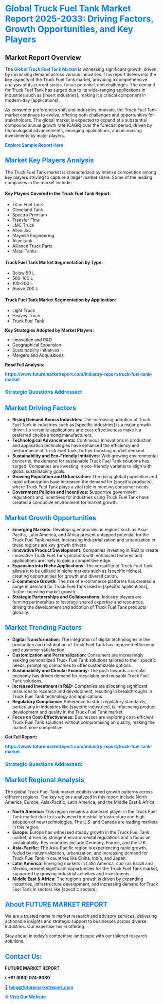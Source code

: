 <h1 style="color: #007BFF;">Global Truck Fuel Tank Market Report 2025-2033: Driving Factors, Growth Opportunities, and Key Players</h1>

<section id="overview">
<h2>Market Report Overview</h2>
<p>The <a href="https://www.futuremarketreport.com/industry-report/truck-fuel-tank-market" style="color: #007BFF; text-decoration: none;"><strong>Global Truck Fuel Tank Market</strong></a> is witnessing significant growth, driven by increasing demand across various industries. This report delves into the key aspects of the Truck Fuel Tank market, providing a comprehensive analysis of its current status, future potential, and challenges. The demand for Truck Fuel Tank has surged due to its wide-ranging applications in industries such as [insert industries], making it a critical component in modern-day [applications].</p>
<p>As consumer preferences shift and industries innovate, the Truck Fuel Tank market continues to evolve, offering both challenges and opportunities for stakeholders. The global market is expected to expand at a substantial compound annual growth rate (CAGR) over the forecast period, driven by technological advancements, emerging applications, and increasing investments by major players.</p>
</section>

<section id="overview">
<p><a href="https://www.futuremarketreport.com/request-sample/reportId=128442" style="color: #007BFF; text-decoration: none;"><strong>Explore Sample Report Here</strong></a></p>
</section>

<section id="key-players">
<h2 style="color: #007BFF;">Market Key Players Analysis</h2>
<p>The Truck Fuel Tank market is characterized by intense competition among key players striving to capture a larger market share. Some of the leading companies in the market include:</p>
<h4>Key Players Covered in the Truck Fuel Tank Report:</h4>
<ul><li>Titan Fuel Tank</li><li>Cleveland Tank</li><li>Spectra Premium</li><li>Transfer Flow</li><li>LMC Truck</li><li>Allen Jac</li><li>Mayville Engineering</li><li>Alumitank</li><li>Alliance Truck Parts</li><li>Metal Tanks</li></ul>
<h4>Truck Fuel Tank Market Segmentation by Type:</h4>
<ul><li>Below 50 L</li><li>500-100 L</li><li>100-200 L</li><li>Above 200 L</li></ul>

<h4>Truck Fuel Tank Market Segmentation by Application:</h4>
<ul><li>Light Truck</li><li>Heavey Truck</li><li>Truck Fuel Tank</li></ul>
<p><strong>Key Strategies Adopted by Market Players:</strong></p>
<ul>
<li>Innovation and R&D</li>
<li>Geographical Expansion</li>
<li>Sustainability Initiatives</li>
<li>Mergers and Acquisitions</li>
</ul>
</section>

<section>
<p><strong>Read Full Analysis: </strong></p><a href="https://www.futuremarketreport.com/industry-report/truck-fuel-tank-market" style="color: #007BFF; text-decoration: none;"><strong>https://www.futuremarketreport.com/industry-report/truck-fuel-tank-market</strong></a>
<h3 style="color: #007BFF;">Strategic Questions Addressed:</h3>
</section>

<section id="driving-factors">
<h2 style="color: #007BFF;">Market Driving Factors</h2>
<ul>
<li><strong>Rising Demand Across Industries:</strong> The increasing adoption of Truck Fuel Tank in industries such as [specific industries] is a major growth driver. Its versatile applications and cost-effectiveness make it a preferred choice among manufacturers.</li>
<li><strong>Technological Advancements:</strong> Continuous innovations in production and application technologies have enhanced the efficiency and performance of Truck Fuel Tank, further boosting market demand.</li>
<li><strong>Sustainability and Eco-Friendly Initiatives:</strong> With growing environmental concerns, the demand for sustainable Truck Fuel Tank solutions has surged. Companies are investing in eco-friendly variants to align with global sustainability goals.</li>
<li><strong>Growing Population and Urbanization:</strong> The rising global population and rapid urbanization have increased the demand for [specific products], where Truck Fuel Tank plays a vital role in meeting consumer needs.</li>
<li><strong>Government Policies and Incentives:</strong> Supportive government regulations and incentives for industries using Truck Fuel Tank have created a conducive environment for market growth.</li>
</ul>
</section>

<section id="growth-opportunities">
<h2 style="color: #007BFF;">Market Growth Opportunities</h2>
<ul>
<li><strong>Emerging Markets:</strong> Developing economies in regions such as Asia-Pacific, Latin America, and Africa present untapped potential for the Truck Fuel Tank market. Increasing industrialization and urbanization in these regions are key growth drivers.</li>
<li><strong>Innovative Product Development:</strong> Companies investing in R&D to create innovative Truck Fuel Tank products with enhanced features and applications are likely to gain a competitive edge.</li>
<li><strong>Expansion into Niche Applications:</strong> The versatility of Truck Fuel Tank allows it to be utilized in niche markets such as [specific niches], creating opportunities for growth and diversification.</li>
<li><strong>E-commerce Growth:</strong> The rise of e-commerce platforms has created a surge in demand for Truck Fuel Tank used in [specific applications], further boosting market growth.</li>
<li><strong>Strategic Partnerships and Collaborations:</strong> Industry players are forming partnerships to leverage shared expertise and resources, driving the development and adoption of Truck Fuel Tank products globally.</li>
</ul>
</section>

<section id="trending-factors">
<h2 style="color: #007BFF;">Market Trending Factors</h2>
<ul>
<li><strong>Digital Transformation:</strong> The integration of digital technologies in the production and distribution of Truck Fuel Tank has improved efficiency and customer satisfaction.</li>
<li><strong>Customization and Personalization:</strong> Consumers are increasingly seeking personalized Truck Fuel Tank solutions tailored to their specific needs, prompting companies to offer customizable options.</li>
<li><strong>Sustainability and Circular Economy:</strong> The push towards a circular economy has driven demand for recyclable and reusable Truck Fuel Tank solutions.</li>
<li><strong>Increased Investment in R&D:</strong> Companies are allocating significant resources to research and development, resulting in breakthroughs in Truck Fuel Tank technology and applications.</li>
<li><strong>Regulatory Compliance:</strong> Adherence to strict regulatory standards, particularly in industries like [specific industries], is influencing product development and quality in the Truck Fuel Tank market.</li>
<li><strong>Focus on Cost-Effectiveness:</strong> Businesses are exploring cost-efficient Truck Fuel Tank solutions without compromising on quality, making the market more competitive.</li>
</ul>
</section>

<section>
<p><strong>Get Full Report: </strong></p><a href="https://www.futuremarketreport.com/industry-report/truck-fuel-tank-market" style="color: #007BFF; text-decoration: none;"><strong>https://www.futuremarketreport.com/industry-report/truck-fuel-tank-market</strong></a>
<h3 style="color: #007BFF;">Strategic Questions Addressed:</h3>
</section>


<section id="regional-analysis">
<h2 style="color: #007BFF;">Market Regional Analysis</h2>
<p>The global Truck Fuel Tank market exhibits varied growth patterns across different regions. The key regions analyzed in this report include North America, Europe, Asia-Pacific, Latin America, and the Middle East & Africa:</p>
<ul>
<li><strong>North America:</strong> This region remains a dominant player in the Truck Fuel Tank market due to its advanced industrial infrastructure and high adoption of new technologies. The U.S. and Canada are leading markets in this region.</li>
<li><strong>Europe:</strong> Europe has witnessed steady growth in the Truck Fuel Tank market, driven by stringent environmental regulations and a focus on sustainability. Key countries include Germany, France, and the U.K.</li>
<li><strong>Asia-Pacific:</strong> The Asia-Pacific region is experiencing rapid growth, fueled by industrialization, urbanization, and increasing demand for Truck Fuel Tank in countries like China, India, and Japan.</li>
<li><strong>Latin America:</strong> Emerging markets in Latin America, such as Brazil and Mexico, present significant opportunities for the Truck Fuel Tank market, supported by growing industrial activities and investments.</li>
<li><strong>Middle East & Africa:</strong> The region’s growth is driven by expanding industries, infrastructure development, and increasing demand for Truck Fuel Tank in sectors like [specific sectors].</li>
</ul>
</section>

<footer>
<h2 style="color: #007BFF;">About FUTURE MARKET REPORT</h2>
<p>We are a trusted name in market research and advisory services, delivering actionable insights and strategic support to businesses across diverse industries. Our expertise lies in offering:</p>

<p>Stay ahead in today’s competitive landscape with our tailored research solutions.</p>

<h2 style="color: #007BFF;">Contact Us:</h2>
<p><strong>FUTURE MARKET REPORT</strong></p>
<p>📞 <strong>+91 (883) 074-8030</strong></p>
<p>📧 <strong><a href="mailto:help@futuremarketreport.com" style="color: #007BFF;">help@futuremarketreport.com</a></strong></p>
<p>🌐 <strong><a href="https://www.futuremarketreport.com/" style="color: #007BFF;">Visit Our Website</a></strong></p>
</footer>